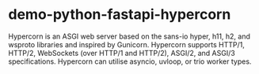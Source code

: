 # demo-python-fastapi-hypercorn
Hypercorn is an ASGI web server based on the sans-io hyper, h11, h2, and wsproto libraries and inspired by Gunicorn. Hypercorn supports HTTP/1, HTTP/2, WebSockets (over HTTP/1 and HTTP/2), ASGI/2, and ASGI/3 specifications. Hypercorn can utilise asyncio, uvloop, or trio worker types.
